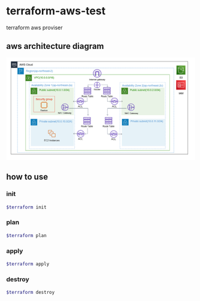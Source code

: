 # terraform-aws-test

terraform aws proviser

## aws architecture diagram
![aws architecture diagram](https://github.com/LittleSamakFox/terraform-aws-test/blob/main/terraform_aws_architecture_diagram.png?raw=true)


## how to use

### init
```bash
$terraform init
```

### plan
```bash
$terraform plan
```

### apply
```bash
$terraform apply
```

### destroy
```bash
$terraform destroy
```